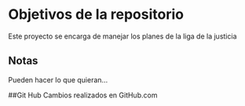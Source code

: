 # Objetivos de la repositorio

Este proyecto se encarga de manejar los planes de la liga de la justicia


## Notas
Pueden hacer lo que quieran...

##Git Hub
Cambios realizados en GitHub.com
